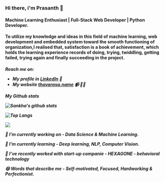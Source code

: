 <!--
**pthavarasa/pthavarasa** is a ✨ _special_ ✨ repository because its `README.md` (this file) appears on your GitHub profile.

Here are some ideas to get you started:

- 🔭 I’m currently working on ...
- 🌱 I’m currently learning ...
- 👯 I’m looking to collaborate on ...
- 🤔 I’m looking for help with ...
- 💬 Ask me about ...
- 📫 How to reach me: ...
- 😄 Pronouns: ...
- ⚡ Fun fact: ...
-->
### Hi there, i'm Prasanth 👋

<h4>Machine Learning Enthusiast | Full-Stack Web Developer | Python Developer.</h4>
<h4>To utilize my knowledge and ideas in this field of machine learning, web development and embedded system toward the smooth functioning of organization,I realised that, satisfaction is a book of achievement, which holds the learning experience records of doing, trying, twiddling, getting failed, trying again and finally succeeding in the project.</h4>


<h5>Reach me on:
  
- My profile in <a href="https://www.linkedin.com/in/pthavarasa/">LinkedIn</a> 💼 
- My website <a href="https://thavarasa.name/">thavarasa.name</a> 📹 ✍🏾
<!-- 
- My technical blogs in <a href="https://medium.com/@sankhasubhramondal18">Medium</a> 🏓
- My contribution in Data Science in <a href="https://www.kaggle.com/pthavarasa">Kaggle</a>🖥💻 
- My updates in <a href="https://twitter.com/sankha_subhra18">Twiiter</a> 💬</h5>
-->

*My Github stats*

![Sankha's github stats](https://github-readme-stats.vercel.app/api?username=pthavarasa&show_icons=true&theme=radical)


![Top Langs](https://github-readme-stats.vercel.app/api/top-langs/?username=pthavarasa&layout=compact&show_icons=true&theme=radical)

![](https://komarev.com/ghpvc/?username=pthavarasa)

🔭 I’m currently working on - *Data Science & Machine Learning.*

🌱 I’m currently learning - *Deep learning, NLP, Computer Vision.*

👯 I’ve recently worked with start-up companie - *HEXAGONE - behavioral technology*

😄 Words that describe me - *Self-motivated, Focused, Hardworking & Perfectionist.*
